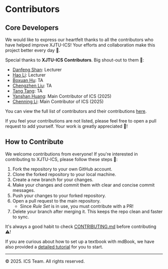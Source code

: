 # Contributors

## Core Developers

We would like to express our heartfelt thanks to all the contributors who have helped improve XJTU-ICS! Your efforts and collaboration make this project better every day 🌟.

Special thanks to __XJTU-ICS Contributors__. Big shout-out to them 🚀:

- [Danfeng Shan](https://dfshan.github.io/): Lecturer
- [Hao Li](https://aquatoney.github.io/): Lecturer
- [Boxuan Hu](https://bxhu2004.com/): TA
- [Chengzhen Liu](https://orion-zhen.github.io/): TA
- [Tang Tang](https://github.com/Scorpicathe): TA
- [Yanshan Huang](https://hspikes.github.io/blog_Hspikes/): Main Contributor of ICS (2025)
- [Chenning Li](https://leelemon203.github.io/): Main Contributor of ICS (2025)

You can view the full list of contributors and their contributions [here](https://github.com/xjtu-ics/textbook/graphs/contributors).

If you feel your contributions are not listed, please feel free to open a pull request to add yourself. Your work is greatly appreciated 🎉!

## How to Contribute

We welcome contributions from everyone! If you're interested in contributing to XJTU-ICS, please follow these steps 👀:

1. Fork the repository to your own GitHub account.
2. Clone the forked repository to your local machine.
3. Create a new branch for your changes.
4. Make your changes and commit them with clear and concise commit messages.
5. Push your changes to your forked repository.
6. Open a pull request to the main repository.
    - Since _Rule Set_ is in use, you must contribute with a PR!
7. Delete your branch after merging it. This keeps the repo clean and faster to sync.

It's always a good habit to check [CONTRIBUTING.md](https://github.com/xjtu-ics/textbook/blob/main/CONTRIBUTING.md) before contributing ⚠️!

If you are curious about how to set up a textbook with mdBook, we have also provided a [detailed tutorial](https://blog.bxhu2004.com/BLOG/Markdown/mdbook-site/) for you to start.

------

© 2025. ICS Team. All rights reserved.

